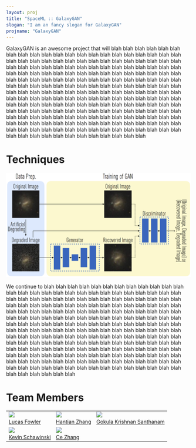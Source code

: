 ```yaml
---
layout: proj
title: "SpaceML :: GalaxyGAN"
slogan: "I am an fancy slogan for GalaxyGAN"
projname: "GalaxyGAN"
---
```


GalaxyGAN is an awesome project that will blah blah blah blah blah
blah blah blah blah blah blah blah blah blah blah blah blah blah 
blah blah blah blah blah blah blah blah blah blah blah blah blah 
blah blah blah blah blah blah blah blah blah blah blah blah blah 
blah blah blah blah blah blah blah blah blah blah blah blah blah 
blah blah blah blah blah blah blah blah blah blah blah blah blah 
blah blah blah blah blah blah blah blah blah blah blah blah blah 
blah blah blah blah blah blah blah blah blah blah blah blah blah 
blah blah blah blah blah blah blah blah blah blah blah blah blah 
blah blah blah blah blah blah blah blah blah blah blah blah blah 
blah blah blah blah blah blah blah blah blah blah blah blah blah 
blah blah blah blah blah blah blah blah blah blah blah blah blah 
blah blah blah blah blah blah blah blah blah blah blah blah blah 
blah blah blah blah blah blah blah blah blah blah blah blah blah 
blah blah blah blah blah blah blah blah blah blah blah blah blah 
blah blah blah blah blah blah blah blah blah blah blah blah blah 
blah blah blah blah blah blah blah blah blah blah blah blah blah 

# Techniques

<img src="https://github.com/SpaceML/SpaceML.github.io/blob/master/gg/walkthrough.png?raw=true" width="600">

We continue to blah blah blah blah blah blah blah blah blah blah blah blah blah blah blah blah blah blah blah blah blah blah blah blah blah blah blah blah blah blah blah blah blah blah blah blah blah blah blah blah blah blah blah blah blah blah blah blah blah blah blah blah blah blah blah blah blah blah blah blah blah blah blah blah blah blah blah blah blah blah blah blah blah blah blah blah blah blah blah blah blah blah blah blah blah blah blah blah blah blah blah blah blah blah blah blah blah blah blah blah blah blah blah blah blah blah blah blah blah blah blah blah blah blah blah blah blah blah blah blah blah blah blah blah blah blah blah blah blah blah blah blah blah blah blah blah blah blah blah blah blah blah blah blah blah blah blah blah blah blah blah blah blah blah blah blah blah blah blah blah blah blah blah blah blah blah blah blah blah blah blah blah blah blah blah blah blah blah blah blah blah blah blah blah blah blah blah blah blah blah blah blah blah blah blah blah blah blah blah blah blah blah blah blah blah blah blah blah blah blah blah blah blah



# Team Members

<table style="border:none;">
<tr>

<td><img src="http://macd.com/01about_us/MACD_management/photos_management/lf150px.jpg" height="150"><br/>
<a href="#">Lucas Fowler</a></td>

<td><img src="https://photos-1.dropbox.com/t/2/AAAxIrUWgT51zq_CvdT0Fe6EsjQoCqdwIDlF_RMK4NPVqQ/12/96681915/png/32x32/3/1484762400/0/2/hantian.png/EL7TgUsYltkHIAcoBw/GLe2VEOlt20juroC1x1inoaQNm3PdJx6l6_7nw60F0E?size_mode=3&dl=0&size=2048x1536" height="150"><br/>
<a href="#">Hantian Zhang</a></td>

<td><img src="https://lh3.googleusercontent.com/DozVbY1aoapXdVjBEBWVhOnQkEEu8slyOeoKI89iCvpYBp7PjiW2WUJdE831I2r9PtwJ93r4=w3154-h3406" height="150"><br/>
<a href="#">Gokula Krishnan Santhanam</a></td>

</tr>


<tr>

<td><img src="https://www.ethz.ch/content/eth_cache/people/3/0/9/189903/_1/en/_jcr_content/par/textimage_5/image.imageformat.textsingle.1447311768.png" height="150"><br/>
<a href="http://www.astro.ethz.ch/schawinski">Kevin Schawinski</a></td>

<td><img src="https://www.bi.id.ethz.ch/personensuche/bildPersonPre.do?pid=38419&tok=a3ad29b3d6ab9abd8a240ad71144e5c8" height="150"><br/>
<a href="https://www.inf.ethz.ch/personal/ce.zhang/">Ce Zhang</a></td>

</tr>
</table>





